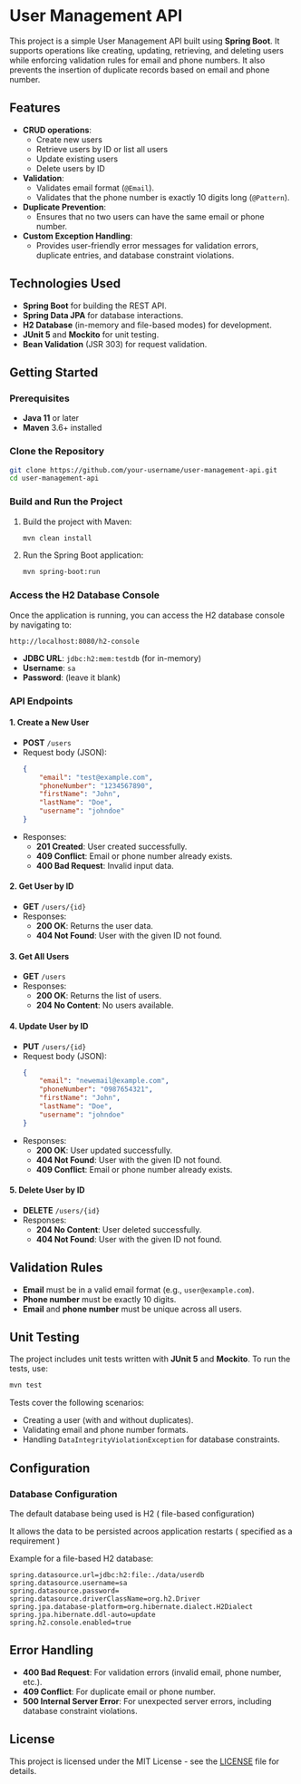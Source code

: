 
# User Management API

This project is a simple User Management API built using **Spring Boot**. It supports operations like creating, updating, retrieving, and deleting users while enforcing validation rules for email and phone numbers. It also prevents the insertion of duplicate records based on email and phone number.

## Features

- **CRUD operations**: 
  - Create new users
  - Retrieve users by ID or list all users
  - Update existing users
  - Delete users by ID
- **Validation**: 
  - Validates email format (`@Email`).
  - Validates that the phone number is exactly 10 digits long (`@Pattern`).
- **Duplicate Prevention**:
  - Ensures that no two users can have the same email or phone number.
- **Custom Exception Handling**: 
  - Provides user-friendly error messages for validation errors, duplicate entries, and database constraint violations.

## Technologies Used

- **Spring Boot** for building the REST API.
- **Spring Data JPA** for database interactions.
- **H2 Database** (in-memory and file-based modes) for development.
- **JUnit 5** and **Mockito** for unit testing.
- **Bean Validation** (JSR 303) for request validation.

## Getting Started

### Prerequisites

- **Java 11** or later
- **Maven** 3.6+ installed

### Clone the Repository

```bash
git clone https://github.com/your-username/user-management-api.git
cd user-management-api
```

### Build and Run the Project

1. Build the project with Maven:

    ```bash
    mvn clean install
    ```

2. Run the Spring Boot application:

    ```bash
    mvn spring-boot:run
    ```

### Access the H2 Database Console

Once the application is running, you can access the H2 database console by navigating to:

```
http://localhost:8080/h2-console
```

- **JDBC URL**: `jdbc:h2:mem:testdb` (for in-memory)
- **Username**: `sa`
- **Password**: (leave it blank)

### API Endpoints

#### 1. **Create a New User**

- **POST** `/users`
- Request body (JSON):
    ```json
    {
        "email": "test@example.com",
        "phoneNumber": "1234567890",
        "firstName": "John",
        "lastName": "Doe",
        "username": "johndoe"
    }
    ```
- Responses:
  - **201 Created**: User created successfully.
  - **409 Conflict**: Email or phone number already exists.
  - **400 Bad Request**: Invalid input data.

#### 2. **Get User by ID**

- **GET** `/users/{id}`
- Responses:
  - **200 OK**: Returns the user data.
  - **404 Not Found**: User with the given ID not found.

#### 3. **Get All Users**

- **GET** `/users`
- Responses:
  - **200 OK**: Returns the list of users.
  - **204 No Content**: No users available.

#### 4. **Update User by ID**

- **PUT** `/users/{id}`
- Request body (JSON):
    ```json
    {
        "email": "newemail@example.com",
        "phoneNumber": "0987654321",
        "firstName": "John",
        "lastName": "Doe",
        "username": "johndoe"
    }
    ```
- Responses:
  - **200 OK**: User updated successfully.
  - **404 Not Found**: User with the given ID not found.
  - **409 Conflict**: Email or phone number already exists.

#### 5. **Delete User by ID**

- **DELETE** `/users/{id}`
- Responses:
  - **204 No Content**: User deleted successfully.
  - **404 Not Found**: User with the given ID not found.

## Validation Rules

- **Email** must be in a valid email format (e.g., `user@example.com`).
- **Phone number** must be exactly 10 digits.
- **Email** and **phone number** must be unique across all users.

## Unit Testing

The project includes unit tests written with **JUnit 5** and **Mockito**. To run the tests, use:

```bash
mvn test
```

Tests cover the following scenarios:
- Creating a user (with and without duplicates).
- Validating email and phone number formats.
- Handling `DataIntegrityViolationException` for database constraints.

## Configuration

### Database Configuration

The default database being used is H2 ( file-based configuration)

It allows the data to be persisted acroos application restarts ( specified as a requirement )

Example for a file-based H2 database:

```properties
spring.datasource.url=jdbc:h2:file:./data/userdb
spring.datasource.username=sa
spring.datasource.password=
spring.datasource.driverClassName=org.h2.Driver
spring.jpa.database-platform=org.hibernate.dialect.H2Dialect
spring.jpa.hibernate.ddl-auto=update
spring.h2.console.enabled=true
```

## Error Handling

- **400 Bad Request**: For validation errors (invalid email, phone number, etc.).
- **409 Conflict**: For duplicate email or phone number.
- **500 Internal Server Error**: For unexpected server errors, including database constraint violations.

## License

This project is licensed under the MIT License - see the [LICENSE](LICENSE) file for details.
